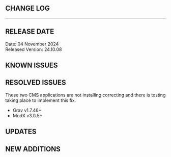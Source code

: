 ## CHANGE LOG
-------------

RELEASE DATE
------------

Date: 04 November 2024<br />
Released Version: 24.10.08<br />


KNOWN ISSUES
------------



RESOLVED ISSUES
---------------
These two CMS applications are not installing correcting and there is testing taking place to implement this fix.
- Grav v1.7.46+
- ModX v3.0.5+


UPDATES
-------



NEW ADDITIONS
-------------
